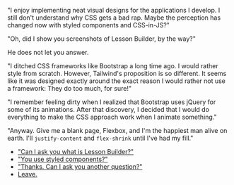 
"I enjoy implementing neat visual designs for the applications I develop. I still don't understand why CSS gets a bad rap. Maybe the perception has changed now with styled components and CSS-in-JS?" 

"Oh, did I show you screenshots of Lesson Builder, by the way?"

He does not let you answer.

"I ditched CSS frameworks like Bootstrap a long time ago. I would rather style from scratch. However, Tailwind's proposition is so different. It seems like it was designed exactly around the exact reason I would rather not use a framework: They do too much, for sure!"

"I remember feeling dirty when I realized that Bootstrap uses jQuery for some of its animations. After that discovery, I decided that I would do everything to make the CSS approach work when I animate something."

"Anyway. Give me a blank page, Flexbox, and I'm the happiest man alive on earth. I'll `justify-content` and `flex-shrink` until I've had my fill."

- ["Can I ask you what is Lesson Builder?"](skillbuilder.md)
- ["You use styled components?"](styled-components.md)
- ["Thanks. Can I ask you another question?"](questions.md)
- [Leave.](leave.md)
